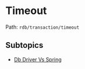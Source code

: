 # Timeout

Path: `rdb/transaction/timeout`

## Subtopics
- [Db Driver Vs Spring](./db_driver_vs_spring/README.md)

